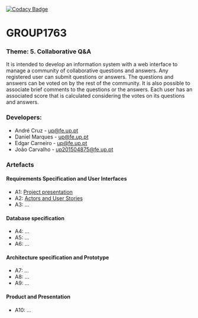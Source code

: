 [![Codacy Badge](https://api.codacy.com/project/badge/Grade/ac454951e19f4f36beb1c654177f2eb7)](https://www.codacy.com/app/jflcarvalho/LBAW-FEUP?utm_source=github.com&amp;utm_medium=referral&amp;utm_content=jflcarvalho/LBAW-FEUP&amp;utm_campaign=Badge_Grade)

# GROUP1763
 ### Theme: 5. Collaborative Q&A
 It is intended to develop an information system with a web interface to manage a community of collaborative questions and answers. Any registered user can submit questions or answers. The questions and answers can be voted on by the rest of the community. It is also possible to associate brief comments to the questions or the answers. Each user has an associated score that is calculated considering the votes on its questions and answers.
 
 
 ### Developers:
  * André Cruz - up@fe.up.pt
  * Daniel Marques - up@fe.up.pt
  * Edgar Carneiro - up@fe.up.pt
  * João Carvalho  - up201504875@fe.up.pt


### Artefacts
#### Requirements Specification and User Interfaces
* A1: [Project presentation](https://github.com/jflcarvalho/lbaw1763/Artifacts/A1.md)
* A2: [Actors and User Stories](https://github.com/jflcarvalho/lbaw1763/Artifacts/A2.md)
* A3: ...
#### Database specification
* A4: ...
* A5: ...
* A6: ...
#### Architecture specification and Prototype
* A7: ...
* A8: ...
* A9: ...
#### Product and Presentation
* A10: ...
